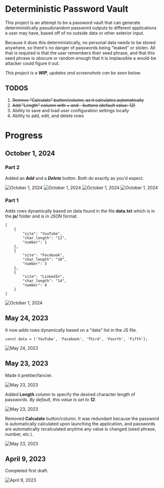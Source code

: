# Deterministic Password Vault

This project is an attempt to be a password vault that can generate deterministically pseudorandom password outputs to different applications a user may have, based off of no outside data or other exterior input.

Because it does this deterministically, no personal data needs to be stored anywhere, so there's no danger of passwords being "leaked" or stolen. All that is required is that
the user remembers their seed phrase, and that this seed phrase is obscure or random enough that it is implausible a would-be attacker could figure it out.

_This project is a **WIP**, updates and screenshots can be seen below._

## TODOS

1. ~~Remove "Calculate" button/column, as it calculates automatically~~
1. ~~Add "Length" column with + and - buttons (default value: 12)~~
1. Ability to save and load user configuration settings locally
1. Ability to add, edit, and delete rows

# Progress

## October 1, 2024

### Part 2

Added an **_Add_** and a **_Delete_** button. Both do exactly as you'd expect.

![October 1, 2024](img/Screenshot7a.png)
![October 1, 2024](img/Screenshot7b.png)
![October 1, 2024](img/Screenshot7c.png)
![October 1, 2024](img/Screenshot7d.png)

### Part 1

Adds rows dynamically based on data found in the file **data.txt** which is in the **js/** folder and is in JSON format.

```
[
    {
        "site": "YouTube",
        "char_length": "12",
        "number": 1
    },
    {
        "site": "Facebook",
        "char_length": "10",
        "number": 3
    },
    {
        "site": "LinkedIn",
        "char_length": "14",
        "number": 4
    }
]
```

![October 1, 2024](img/Screenshot6.png)

## May 24, 2023

It now adds rows dynamically based on a "data" list in the JS file.

`const data = ['YouTube', 'Facebook', 'Third', 'Fourth', 'Fifth'];`

![May 24, 2023](img/Screenshot5.png)

## May 23, 2023

Made it prettier/fancier.

![May 23, 2023](img/Screenshot4.png)

Added **Length** column to specify the desired character length of passwords. _By default, this value is set to **12**._

![May 23, 2023](img/Screenshot3.png)

Removed **Calculate** button/column. It was redundant because the password is automatically calculated upon launching the application, and passwords are automatically recalculated anytime any value is changed (seed phrase, number, etc.).

![May 23, 2023](img/Screenshot2.png)

## April 9, 2023

Completed first draft.

![April 9, 2023](img/Screenshot1.png)
